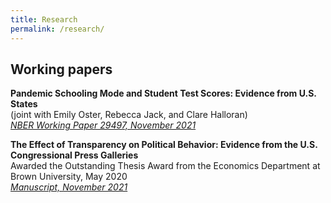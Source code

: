 ```yaml
---
title: Research
permalink: /research/
---
```


## Working papers


**Pandemic Schooling Mode and Student Test Scores: Evidence from U.S. States**  
  (joint with Emily Oster, Rebecca Jack, and Clare Halloran)  
  *[NBER Working Paper 29497, November 2021](/files/Oster_Pandemic_Test_Scores_Updated.pdf)*  

**The Effect of Transparency on Political Behavior: Evidence from the U.S. Congressional Press Galleries**  
  Awarded the Outstanding Thesis Award from the Economics Department at Brown University, May 2020  
  *[Manuscript, November 2021](/files/pressgalleries.pdf)*
  
  




 
 

